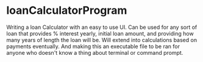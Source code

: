 # loanCalculatorProgram
Writing a loan Calculator with an easy to use UI. Can be used for any sort of loan that provides % interest yearly, initial loan amount, and providing how many years of length the loan will be. Will extend into calculations based on payments eventually. And making this an executable file to be ran for anyone who doesn't know a thing about terminal or command prompt.
